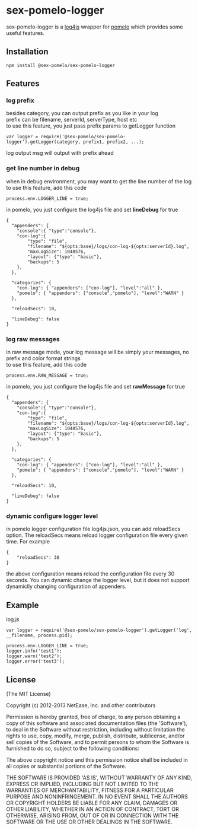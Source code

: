 sex-pomelo-logger
========

sex-pomelo-logger is a [log4js](https://github.com/nomiddlename/log4js-node) wrapper for [pomelo](https://github.com/NetEase/pomelo) which provides some useful features.  

## Installation
```
npm install @sex-pomelo/sex-pomelo-logger
```

## Features
### log prefix
besides category, you can output prefix as you like in your log  
prefix can be filename, serverId, serverType, host etc  
to use this feature, you just pass prefix params to getLogger function  
```
var logger = require('@sex-pomelo/sex-pomelo-logger').getLogger(category, prefix1, prefix2, ...);
```
 log output msg will output with prefix ahead   

### get line number in debug
when in debug environment, you may want to get the line number of the log  
to use this feature, add this code   
```
process.env.LOGGER_LINE = true;
```

in pomelo, you just configure the log4js file and set **lineDebug** for true  
```
{
  "appenders": {
    "console":{ "type":"console"},
    "con-log":{
        "type": "file",
        "filename": "${opts:base}/logs/con-log-${opts:serverId}.log",
        "maxLogSize": 1048576,
        "layout": {"type": "basic"},
        "backups": 5
    },
  },

  "categories": {
    "con-log": { "appenders": ["con-log"], "level":"all" },
    "pomelo": { "appenders": ["console","pomelo"], "level":"WARN" }
  }, 

  "reloadSecs": 10,

  "lineDebug": false
}
```

### log raw messages
in raw message mode, your log message will be simply your messages, no prefix and color format strings  
to use this feature, add this code  
```
process.env.RAW_MESSAGE = true;
```

in pomelo, you just configure the log4js file and set **rawMessage** for true  
```
{
  "appenders": {
    "console":{ "type":"console"},
    "con-log":{
        "type": "file",
        "filename": "${opts:base}/logs/con-log-${opts:serverId}.log",
        "maxLogSize": 1048576,
        "layout": {"type": "basic"},
        "backups": 5
    },
  },

  "categories": {
    "con-log": { "appenders": ["con-log"], "level":"all" },
    "pomelo": { "appenders": ["console","pomelo"], "level":"WARN" }
  }, 

  "reloadSecs": 10,

  "lineDebug": false
}
```

### dynamic configure logger level
in pomelo logger configuration file log4js.json, you can add reloadSecs option. The reloadSecs means reload logger configuration file every given time. For example
```
{
	"reloadSecs": 30
}
```
the above configuration means reload the configuration file every 30 seconds. You can dynamic change the logger level, but it does not support dynamiclly changing configuration of appenders.

## Example
log.js
```
var logger = require('@sex-pomelo/sex-pomelo-logger').getLogger('log', __filename, process.pid);

process.env.LOGGER_LINE = true;
logger.info('test1');
logger.warn('test2');
logger.error('test3');
```

## License
(The MIT License)

Copyright (c) 2012-2013 NetEase, Inc. and other contributors

Permission is hereby granted, free of charge, to any person obtaining
a copy of this software and associated documentation files (the
'Software'), to deal in the Software without restriction, including
without limitation the rights to use, copy, modify, merge, publish,
distribute, sublicense, and/or sell copies of the Software, and to
permit persons to whom the Software is furnished to do so, subject to
the following conditions:

The above copyright notice and this permission notice shall be
included in all copies or substantial portions of the Software.

THE SOFTWARE IS PROVIDED 'AS IS', WITHOUT WARRANTY OF ANY KIND,
EXPRESS OR IMPLIED, INCLUDING BUT NOT LIMITED TO THE WARRANTIES OF
MERCHANTABILITY, FITNESS FOR A PARTICULAR PURPOSE AND NONINFRINGEMENT.
IN NO EVENT SHALL THE AUTHORS OR COPYRIGHT HOLDERS BE LIABLE FOR ANY
CLAIM, DAMAGES OR OTHER LIABILITY, WHETHER IN AN ACTION OF CONTRACT,
TORT OR OTHERWISE, ARISING FROM, OUT OF OR IN CONNECTION WITH THE
SOFTWARE OR THE USE OR OTHER DEALINGS IN THE SOFTWARE.
